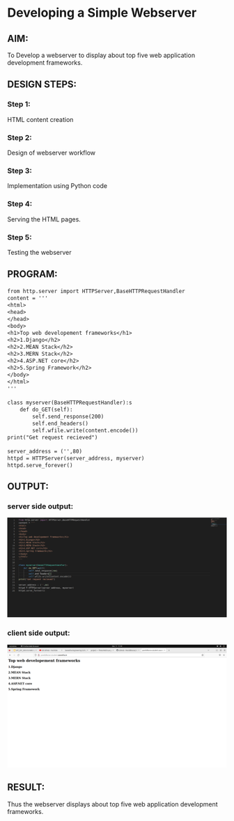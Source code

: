 # Developing a Simple Webserver
## AIM:
To Develop a webserver to display about top five web application development frameworks.

## DESIGN STEPS:
### Step 1: 
HTML content creation
### Step 2:
Design of webserver workflow
### Step 3:
Implementation using Python code
### Step 4:
Serving the HTML pages.
### Step 5:
Testing the webserver

## PROGRAM:
~~~
from http.server import HTTPServer,BaseHTTPRequestHandler
content = '''
<html>
<head>
</head>
<body>
<h1>Top web developement frameworks</h1>
<h2>1.Django</h2>
<h2>2.MEAN Stack</h2>
<h2>3.MERN Stack</h2>
<h2>4.ASP.NET core</h2>
<h2>5.Spring Framework</h2>
</body>
</html>
'''

class myserver(BaseHTTPRequestHandler):s
    def do_GET(self): 
        self.send_response(200)
        self.end_headers()
        self.wfile.write(content.encode())
print("Get request recieved")

server_address = ('',80)
httpd = HTTPServer(server_address, myserver)
httpd.serve_forever()
~~~
## OUTPUT:
### server side output:
![Server side](./images/seversideoutput.png)

### client side output:
![Client side](./images/clientsideoutput.png)


## RESULT:
Thus the webserver displays about top five web application development frameworks.
